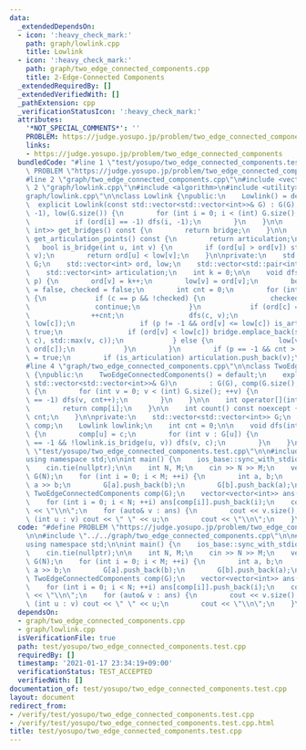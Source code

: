 ```yaml
---
data:
  _extendedDependsOn:
  - icon: ':heavy_check_mark:'
    path: graph/lowlink.cpp
    title: Lowlink
  - icon: ':heavy_check_mark:'
    path: graph/two_edge_connected_components.cpp
    title: 2-Edge-Connected Components
  _extendedRequiredBy: []
  _extendedVerifiedWith: []
  _pathExtension: cpp
  _verificationStatusIcon: ':heavy_check_mark:'
  attributes:
    '*NOT_SPECIAL_COMMENTS*': ''
    PROBLEM: https://judge.yosupo.jp/problem/two_edge_connected_components
    links:
    - https://judge.yosupo.jp/problem/two_edge_connected_components
  bundledCode: "#line 1 \"test/yosupo/two_edge_connected_components.test.cpp\"\n#define\
    \ PROBLEM \"https://judge.yosupo.jp/problem/two_edge_connected_components\"\n\n\
    #line 2 \"graph/two_edge_connected_components.cpp\"\n#include <vector>\n#line\
    \ 2 \"graph/lowlink.cpp\"\n#include <algorithm>\n#include <utility>\n#line 5 \"\
    graph/lowlink.cpp\"\n\nclass Lowlink {\npublic:\n    Lowlink() = default;\n  \
    \  explicit Lowlink(const std::vector<std::vector<int>>& G) : G(G), ord(G.size(),\
    \ -1), low(G.size()) {\n        for (int i = 0; i < (int) G.size(); ++i) {\n \
    \           if (ord[i] == -1) dfs(i, -1);\n        }\n    }\n\n    std::vector<std::pair<int,\
    \ int>> get_bridges() const {\n        return bridge;\n    }\n\n    std::vector<int>\
    \ get_articulation_points() const {\n        return articulation;\n    }\n\n \
    \   bool is_bridge(int u, int v) {\n        if (ord[u] > ord[v]) std::swap(u,\
    \ v);\n        return ord[u] < low[v];\n    }\n\nprivate:\n    std::vector<std::vector<int>>\
    \ G;\n    std::vector<int> ord, low;\n    std::vector<std::pair<int, int>> bridge;\n\
    \    std::vector<int> articulation;\n    int k = 0;\n\n    void dfs(int v, int\
    \ p) {\n        ord[v] = k++;\n        low[v] = ord[v];\n        bool is_articulation\
    \ = false, checked = false;\n        int cnt = 0;\n        for (int c : G[v])\
    \ {\n            if (c == p && !checked) {\n                checked = true;\n\
    \                continue;\n            }\n            if (ord[c] == -1) {\n \
    \               ++cnt;\n                dfs(c, v);\n                low[v] = std::min(low[v],\
    \ low[c]);\n                if (p != -1 && ord[v] <= low[c]) is_articulation =\
    \ true;\n                if (ord[v] < low[c]) bridge.emplace_back(std::min(v,\
    \ c), std::max(v, c));\n            } else {\n                low[v] = std::min(low[v],\
    \ ord[c]);\n            }\n        }\n        if (p == -1 && cnt > 1) is_articulation\
    \ = true;\n        if (is_articulation) articulation.push_back(v);\n    }\n};\n\
    #line 4 \"graph/two_edge_connected_components.cpp\"\n\nclass TwoEdgeConnectedComponents\
    \ {\npublic:\n    TwoEdgeConnectedComponents() = default;\n    explicit TwoEdgeConnectedComponents(const\
    \ std::vector<std::vector<int>>& G)\n        : G(G), comp(G.size(), -1), lowlink(G)\
    \ {\n        for (int v = 0; v < (int) G.size(); ++v) {\n            if (comp[v]\
    \ == -1) dfs(v, cnt++);\n        }\n    }\n\n    int operator[](int i) const {\n\
    \        return comp[i];\n    }\n\n    int count() const noexcept {\n        return\
    \ cnt;\n    }\n\nprivate:\n    std::vector<std::vector<int>> G;\n    std::vector<int>\
    \ comp;\n    Lowlink lowlink;\n    int cnt = 0;\n\n    void dfs(int u, int c)\
    \ {\n        comp[u] = c;\n        for (int v : G[u]) {\n            if (comp[v]\
    \ == -1 && !lowlink.is_bridge(u, v)) dfs(v, c);\n        }\n    }\n};\n#line 4\
    \ \"test/yosupo/two_edge_connected_components.test.cpp\"\n\n#include <bits/stdc++.h>\n\
    using namespace std;\n\nint main() {\n    ios_base::sync_with_stdio(false);\n\
    \    cin.tie(nullptr);\n\n    int N, M;\n    cin >> N >> M;\n    vector<vector<int>>\
    \ G(N);\n    for (int i = 0; i < M; ++i) {\n        int a, b;\n        cin >>\
    \ a >> b;\n        G[a].push_back(b);\n        G[b].push_back(a);\n    }\n   \
    \ TwoEdgeConnectedComponents comp(G);\n    vector<vector<int>> ans(comp.count());\n\
    \    for (int i = 0; i < N; ++i) ans[comp[i]].push_back(i);\n    cout << ans.size()\
    \ << \"\\n\";\n    for (auto& v : ans) {\n        cout << v.size();\n        for\
    \ (int u : v) cout << \" \" << u;\n        cout << \"\\n\";\n    }\n}\n"
  code: "#define PROBLEM \"https://judge.yosupo.jp/problem/two_edge_connected_components\"\
    \n\n#include \"../../graph/two_edge_connected_components.cpp\"\n\n#include <bits/stdc++.h>\n\
    using namespace std;\n\nint main() {\n    ios_base::sync_with_stdio(false);\n\
    \    cin.tie(nullptr);\n\n    int N, M;\n    cin >> N >> M;\n    vector<vector<int>>\
    \ G(N);\n    for (int i = 0; i < M; ++i) {\n        int a, b;\n        cin >>\
    \ a >> b;\n        G[a].push_back(b);\n        G[b].push_back(a);\n    }\n   \
    \ TwoEdgeConnectedComponents comp(G);\n    vector<vector<int>> ans(comp.count());\n\
    \    for (int i = 0; i < N; ++i) ans[comp[i]].push_back(i);\n    cout << ans.size()\
    \ << \"\\n\";\n    for (auto& v : ans) {\n        cout << v.size();\n        for\
    \ (int u : v) cout << \" \" << u;\n        cout << \"\\n\";\n    }\n}"
  dependsOn:
  - graph/two_edge_connected_components.cpp
  - graph/lowlink.cpp
  isVerificationFile: true
  path: test/yosupo/two_edge_connected_components.test.cpp
  requiredBy: []
  timestamp: '2021-01-17 23:34:19+09:00'
  verificationStatus: TEST_ACCEPTED
  verifiedWith: []
documentation_of: test/yosupo/two_edge_connected_components.test.cpp
layout: document
redirect_from:
- /verify/test/yosupo/two_edge_connected_components.test.cpp
- /verify/test/yosupo/two_edge_connected_components.test.cpp.html
title: test/yosupo/two_edge_connected_components.test.cpp
---
```

